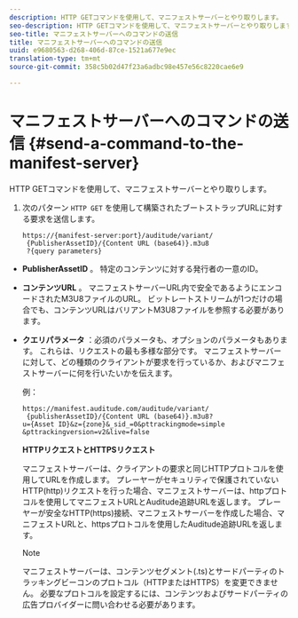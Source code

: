 ```yaml
---
description: HTTP GETコマンドを使用して、マニフェストサーバーとやり取りします。
seo-description: HTTP GETコマンドを使用して、マニフェストサーバーとやり取りします。
seo-title: マニフェストサーバーへのコマンドの送信
title: マニフェストサーバーへのコマンドの送信
uuid: e9680563-d268-406d-87ce-1521a677e9ec
translation-type: tm+mt
source-git-commit: 358c5b02d47f23a6adbc98e457e56c8220cae6e9

---
```



# マニフェストサーバーへのコマンドの送信 {#send-a-command-to-the-manifest-server}

HTTP GETコマンドを使用して、マニフェストサーバーとやり取りします。

1. 次のパターン `HTTP GET` を使用して構築されたブートストラップURLに対する要求を送信します。

   ```
   https://{manifest-server:port}/auditude/variant/
    {PublisherAssetID}/{Content URL (base64)}.m3u8
    ?{query parameters}
   ```

* **PublisherAssetID** 。 特定のコンテンツに対する発行者の一意のID。

* **コンテンツURL** 。 マニフェストサーバーURL内で安全であるようにエンコードされたM3U8ファイルのURL。 ビットレートストリームが1つだけの場合でも、コンテンツURLはバリアントM3U8ファイルを参照する必要があります。

* **クエリパラメータ** ：必須のパラメータも、オプションのパラメータもあります。 これらは、リクエストの最も多様な部分です。 マニフェストサーバーに対して、どの種類のクライアントが要求を行っているか、およびマニフェストサーバーに何を行いたいかを伝えます。

   例：

   ```
   https://manifest.auditude.com/auditude/variant/
    {publisherAssetID}/{Content URL (base64)}.m3u8?
   u={Asset ID}&z={zone}&_sid_=0&pttrackingmode=simple
   &pttrackingversion=v2&live=false
   ```

   **HTTPリクエストとHTTPSリクエスト**

   マニフェストサーバーは、クライアントの要求と同じHTTPプロトコルを使用してURLを作成します。 プレーヤーがセキュリティで保護されていないHTTP(http)リクエストを行った場合、マニフェストサーバーは、httpプロトコルを使用してマニフェストURLとAuditude追跡URLを返します。 プレーヤーが安全なHTTP(https)接続、マニフェストサーバーを作成した場合、マニフェストURLと、httpsプロトコルを使用したAuditude追跡URLを返します。

   >[!NOTE]
   >
   >マニフェストサーバーは、コンテンツセグメント(.ts)とサードパーティのトラッキングビーコンのプロトコル（HTTPまたはHTTPS）を変更できません。 必要なプロトコルを設定するには、コンテンツおよびサードパーティの広告プロバイダーに問い合わせる必要があります。